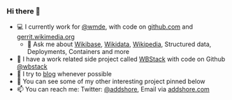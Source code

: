 ### Hi there 👋

- 💻 I currently work for [@wmde](https://github/com/wmde), with code on [github.com](https://github.com) and [gerrit.wikimedia.org](https://gerrit.wikimedia.org/)
  - 💬 Ask me about [Wikibase](https://wikiba.se), [Wikidata](https://www.wikidata.org), [Wikipedia](https://www.wikipedia.org), Structured data, Deployments, Containers and more
- 🔭 I have a work related side project called  [WBStack](https://www.wbstack.com) with code on Github [@wbstack](https://github.com/wbstack)
- 📓 I try to [blog](https://addshore.com) whenever possible
- 🌱 You can see some of my other interesting project pinned below
- 📫 You can reach me: Twitter: [@addshore](https://twitter.com/addshore), Email via [addshore.com](http://addshore.com/contact)

<!--
**addshore/addshore** is a ✨ _special_ ✨ repository because its `README.md` (this file) appears on your GitHub profile.

Here are some ideas to get you started:

- 🔭 I’m currently working on ...
- 🌱 I’m currently learning ...
- 👯 I’m looking to collaborate on ...
- 🤔 I’m looking for help with ...
- 😄 Pronouns: ...
- ⚡ Fun fact: ...
-->

